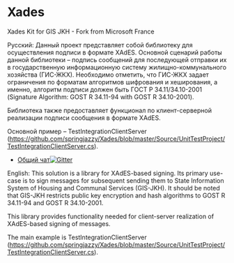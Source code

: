 # Xades
Xades Kit for GIS JKH - Fork from Microsoft France

Русский:
Данный проект представляет собой библиотеку для осуществления подписи в формате XAdES. Основной сценарий работы данной библиотеки – подпись сообщений для последующей отправки их в государственную информационную систему жилищно-коммунального хозяйства (ГИС-ЖКХ). Необходимо отметить, что ГИС-ЖКХ задает ограничения по форматам алгоритмов шифрования и хеширования, а именно, алгоритм подписи должен быть ГОСТ Р 34.11/34.10-2001 (Signature Algorithm: GOST R 34.11-94 with GOST R 34.10-2001).

Библиотека также предоставляет функционал по клиент-серверной реализации подписи сообщения в формате XAdES. 

Основной пример – TestIntegrationClientServer (https://github.com/springjazzy/Xades/blob/master/Source/UnitTestProject/TestIntegrationClientServer.cs).


* [Общий чат](https://gitter.im/springjazzy/GIS_JKH_Integration)[![Gitter](https://badges.gitter.im/Join%20Chat.svg)](https://gitter.im/springjazzy/GIS_JKH_Integration?utm_source=badge&utm_medium=badge&utm_campaign=pr-badge)


English:
This solution is a library for XAdES-based signing. Its primary use-case is to sign messages for subsequent sending them to State Information System of Housing and Communal Services (GIS-JKH). It should be noted that GIS-JKH restricts public key encryption and hash algorithms to GOST R 34.11-94 and GOST R 34.10-2001.

This library provides functionality needed for client-server realization of XAdES-based signing of messages.

The main example is TestIntegrationClientServer (https://github.com/springjazzy/Xades/blob/master/Source/UnitTestProject/TestIntegrationClientServer.cs).

